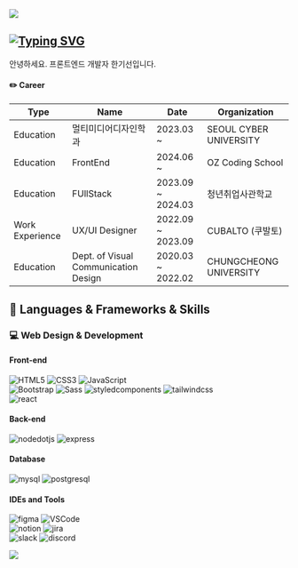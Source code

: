 <img src="https://capsule-render.vercel.app/api?type=waving&color=DBA544&height=150&section=header" />

## [![Typing SVG](https://readme-typing-svg.demolab.com?font=Bagel+Fat+One&size=32&pause=1000&color=F7B538&width=435&lines=HELLO+I'm+KISEON)](https://git.io/typing-svg)

안녕하세요. 프론트엔드 개발자 한기선입니다.

#### ✏️ Career
| Type | Name | Date | Organization|
|------|------|------|-------------|
Education|멀티미디어디자인학과|2023.03 ~|SEOUL CYBER UNIVERSITY|
Education|FrontEnd|2024.06 ~ |OZ Coding School|
Education|FUllStack|2023.09 ~ 2024.03|청년취업사관학교|
Work Experience|UX/UI Designer|2022.09 ~ 2023.09|CUBALTO (쿠발토)|
Education|Dept. of Visual Communication Design|2020.03 ~ 2022.02|CHUNGCHEONG UNIVERSITY|


## 🔨 Languages & Frameworks & Skills
### 💻 Web Design & Development 
#### Front-end
![HTML5](https://img.shields.io/badge/HTML5-E34F26?style=flat-square&amp;logo=HTML5&amp;logoColor=white)
![CSS3](https://img.shields.io/badge/CSS3-1572B6?style=flat-square&amp;logo=CSS3&amp;logoColor=white)
![JavaScript](https://img.shields.io/badge/JavaScript-F7DF1E?style=flat-square&logo=javascript&logoColor=black)
</br>
![Bootstrap](https://img.shields.io/badge/Bootstrap-7952B3?style=flat-square&logo=Bootstrap&logoColor=white)
![Sass](https://img.shields.io/badge/Sass-CC6699?style=flat-square&logo=Sass&logoColor=white)
![styledcomponents](https://img.shields.io/badge/styledcomponents-DB7093?style=flat-square&logo=styledcomponents&logoColor=white)
![tailwindcss](https://img.shields.io/badge/tailwindcss-06B6D4?style=flat-square&logo=tailwindcss&logoColor=white)
</br>
![react](https://img.shields.io/badge/react-61DAFB?style=flat-square&logo=react&logoColor=black)

#### Back-end
![nodedotjs](https://img.shields.io/badge/nodedotjs-5FA04E?style=flat-square&logo=nodedotjs&logoColor=white)
![express](https://img.shields.io/badge/express-000000?style=flat-square&logo=express&logoColor=white)

#### Database
![mysql](https://img.shields.io/badge/mysql-4479A1?style=flat-square&logo=mysql&logoColor=white)
![postgresql](https://img.shields.io/badge/postgresql-4169E1?style=flat-square&logo=postgresql&logoColor=white)

#### IDEs and Tools
![figma](https://img.shields.io/badge/figma-F24E1E?style=flat-square&logo=figma&logoColor=white)
![VSCode](https://img.shields.io/badge/Visual_Studio_Code-0078D4?style=flat-square&logo=visual%20studio%20code&logoColor=white)
</br>
![notion](https://img.shields.io/badge/notion-000000?style=flat-square&logo=notion&logoColor=white)
![jira](https://img.shields.io/badge/jira-0052CC?style=flat-square&logo=jira&logoColor=white)
</br>
![slack](https://img.shields.io/badge/slack-4A154B?style=flat-square&logo=slack&logoColor=white)
![discord](https://img.shields.io/badge/discord-5865F2?style=flat-square&logo=discord&logoColor=white)



<img src="https://capsule-render.vercel.app/api?type=waving&color=DBA544&height=150&section=footer" />
